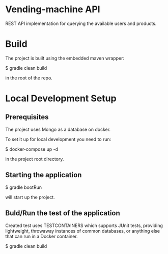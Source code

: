 # Vending-machine API

REST API implementation for querying the available users and products.

# Build

The project is built using the embedded maven wrapper:

$ gradle clean build

in the root of the repo.

# Local Development Setup

## Prerequisites

The project uses Mongo as a database on docker.

To set it up for local development you need to run:

$ docker-compose up -d

in the project root directory.

## Starting the application

$ gradle bootRun

will start up the project.

## Buld/Run the test of the application

Created test uses TESTCONTAINERS which supports JUnit tests, providing lightweight, throwaway instances of common
databases, or anything else that can run in a Docker container.

$ gradle clean build
